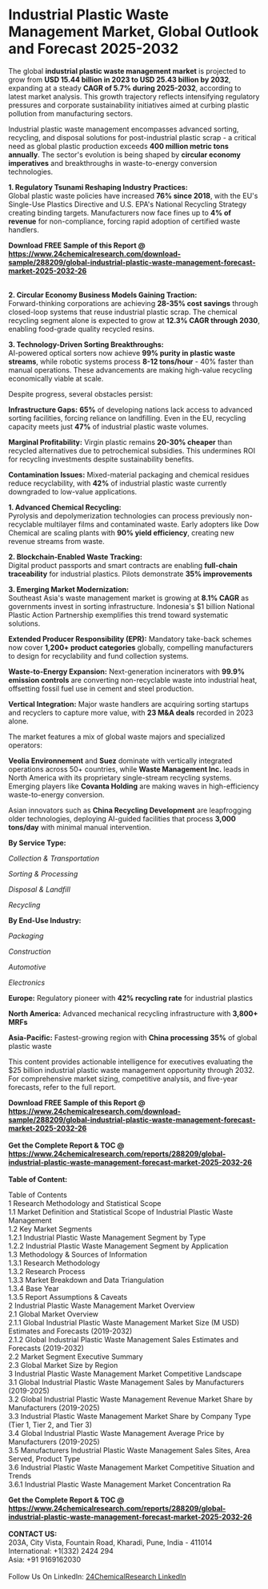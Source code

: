 <h1>Industrial Plastic Waste Management Market, Global Outlook and Forecast 2025-2032</h1><p>The global <strong>industrial plastic waste management market</strong> is projected to grow from <strong>USD 15.44 billion in 2023 to USD 25.43 billion by 2032</strong>, expanding at a steady <strong>CAGR of 5.7% during 2025-2032</strong>, according to latest market analysis. This growth trajectory reflects intensifying regulatory pressures and corporate sustainability initiatives aimed at curbing plastic pollution from manufacturing sectors.</p><p>Industrial plastic waste management encompasses advanced sorting, recycling, and disposal solutions for post-industrial plastic scrap - a critical need as global plastic production exceeds <strong>400 million metric tons annually</strong>. The sector's evolution is being shaped by <strong>circular economy imperatives</strong> and breakthroughs in waste-to-energy conversion technologies.</p><p><strong>1. Regulatory Tsunami Reshaping Industry Practices:</strong><br>
Global plastic waste policies have increased <strong>76% since 2018</strong>, with the EU's Single-Use Plastics Directive and U.S. EPA's National Recycling Strategy creating binding targets. Manufacturers now face fines up to <strong>4% of revenue</strong> for non-compliance, forcing rapid adoption of certified waste handlers.</p><div><b>Download FREE Sample of this Report @ 
            <a href="https://www.24chemicalresearch.com/download-sample/288209/global-industrial-plastic-waste-management-forecast-market-2025-2032-26">
            https://www.24chemicalresearch.com/download-sample/288209/global-industrial-plastic-waste-management-forecast-market-2025-2032-26</a></b></div><br><p><strong>2. Circular Economy Business Models Gaining Traction:</strong><br>
Forward-thinking corporations are achieving <strong>28-35% cost savings</strong> through closed-loop systems that reuse industrial plastic scrap. The chemical recycling segment alone is expected to grow at <strong>12.3% CAGR through 2030</strong>, enabling food-grade quality recycled resins.</p><p><strong>3. Technology-Driven Sorting Breakthroughs:</strong><br>
AI-powered optical sorters now achieve <strong>99% purity in plastic waste streams</strong>, while robotic systems process <strong>8-12 tons/hour</strong> - 40% faster than manual operations. These advancements are making high-value recycling economically viable at scale.</p><p>Despite progress, several obstacles persist:</p><p><strong>Infrastructure Gaps:</strong> <strong>65%</strong> of developing nations lack access to advanced sorting facilities, forcing reliance on landfilling. Even in the EU, recycling capacity meets just <strong>47%</strong> of industrial plastic waste volumes.</p><p><strong>Marginal Profitability:</strong> Virgin plastic remains <strong>20-30% cheaper</strong> than recycled alternatives due to petrochemical subsidies. This undermines ROI for recycling investments despite sustainability benefits.</p><p><strong>Contamination Issues:</strong> Mixed-material packaging and chemical residues reduce recyclability, with <strong>42%</strong> of industrial plastic waste currently downgraded to low-value applications.</p><p><strong>1. Advanced Chemical Recycling:</strong><br>
Pyrolysis and depolymerization technologies can process previously non-recyclable multilayer films and contaminated waste. Early adopters like Dow Chemical are scaling plants with <strong>90% yield efficiency</strong>, creating new revenue streams from waste.</p><p><strong>2. Blockchain-Enabled Waste Tracking:</strong><br>
Digital product passports and smart contracts are enabling <strong>full-chain traceability</strong> for industrial plastics. Pilots demonstrate <strong>35% improvements</strong>

</p><p><strong>3. Emerging Market Modernization:</strong><br>
Southeast Asia's waste management market is growing at <strong>8.1% CAGR</strong> as governments invest in sorting infrastructure. Indonesia's $1 billion National Plastic Action Partnership exemplifies this trend toward systematic solutions.</p><p><strong>Extended Producer Responsibility (EPR):</strong> Mandatory take-back schemes now cover <strong>1,200+ product categories</strong> globally, compelling manufacturers to design for recyclability and fund collection systems.</p><p><strong>Waste-to-Energy Expansion:</strong> Next-generation incinerators with <strong>99.9% emission controls</strong> are converting non-recyclable waste into industrial heat, offsetting fossil fuel use in cement and steel production.</p><p><strong>Vertical Integration:</strong> Major waste handlers are acquiring sorting startups and recyclers to capture more value, with <strong>23 M&amp;A deals</strong> recorded in 2023 alone.</p><p>The market features a mix of global waste majors and specialized operators:</p><p><strong>Veolia Environnement</strong> and <strong>Suez</strong> dominate with vertically integrated operations across 50+ countries, while <strong>Waste Management Inc.</strong> leads in North America with its proprietary single-stream recycling systems. Emerging players like <strong>Covanta Holding</strong> are making waves in high-efficiency waste-to-energy conversion.</p><p>Asian innovators such as <strong>China Recycling Development</strong> are leapfrogging older technologies, deploying AI-guided facilities that process <strong>3,000 tons/day</strong> with minimal manual intervention.</p><p><strong>By Service Type:</strong></p><p><em>Collection &amp; Transportation</em></p><p><em>Sorting &amp; Processing</em></p><p><em>Disposal &amp; Landfill</em></p><p><em>Recycling</em></p><p><strong>By End-Use Industry:</strong></p><p><em>Packaging</em></p><p><em>Construction</em></p><p><em>Automotive</em></p><p><em>Electronics</em></p><p><strong>Europe:</strong> Regulatory pioneer with <strong>42% recycling rate</strong> for industrial plastics</p><p><strong>North America:</strong> Advanced mechanical recycling infrastructure with <strong>3,800+ MRFs</strong></p><p><strong>Asia-Pacific:</strong> Fastest-growing region with <strong>China processing 35%</strong> of global plastic waste</p><p>This content provides actionable intelligence for executives evaluating the $25 billion industrial plastic waste management opportunity through 2032. For comprehensive market sizing, competitive analysis, and five-year forecasts, refer to the full report.</p><div><b>Download FREE Sample of this Report @ 
            <a href="https://www.24chemicalresearch.com/download-sample/288209/global-industrial-plastic-waste-management-forecast-market-2025-2032-26">
            https://www.24chemicalresearch.com/download-sample/288209/global-industrial-plastic-waste-management-forecast-market-2025-2032-26</a></b></div><br><div><b>Get the Complete Report & TOC @ 
            <a href="https://www.24chemicalresearch.com/reports/288209/global-industrial-plastic-waste-management-forecast-market-2025-2032-26">
            https://www.24chemicalresearch.com/reports/288209/global-industrial-plastic-waste-management-forecast-market-2025-2032-26</a></b></div><br>
            <b>Table of Content:</b><p>Table of Contents<br />
1 Research Methodology and Statistical Scope<br />
1.1 Market Definition and Statistical Scope of Industrial Plastic Waste Management<br />
1.2 Key Market Segments<br />
1.2.1 Industrial Plastic Waste Management Segment by Type<br />
1.2.2 Industrial Plastic Waste Management Segment by Application<br />
1.3 Methodology & Sources of Information<br />
1.3.1 Research Methodology<br />
1.3.2 Research Process<br />
1.3.3 Market Breakdown and Data Triangulation<br />
1.3.4 Base Year<br />
1.3.5 Report Assumptions & Caveats<br />
2 Industrial Plastic Waste Management Market Overview<br />
2.1 Global Market Overview<br />
2.1.1 Global Industrial Plastic Waste Management Market Size (M USD) Estimates and Forecasts (2019-2032)<br />
2.1.2 Global Industrial Plastic Waste Management Sales Estimates and Forecasts (2019-2032)<br />
2.2 Market Segment Executive Summary<br />
2.3 Global Market Size by Region<br />
3 Industrial Plastic Waste Management Market Competitive Landscape<br />
3.1 Global Industrial Plastic Waste Management Sales by Manufacturers (2019-2025)<br />
3.2 Global Industrial Plastic Waste Management Revenue Market Share by Manufacturers (2019-2025)<br />
3.3 Industrial Plastic Waste Management Market Share by Company Type (Tier 1, Tier 2, and Tier 3)<br />
3.4 Global Industrial Plastic Waste Management Average Price by Manufacturers (2019-2025)<br />
3.5 Manufacturers Industrial Plastic Waste Management Sales Sites, Area Served, Product Type<br />
3.6 Industrial Plastic Waste Management Market Competitive Situation and Trends<br />
3.6.1 Industrial Plastic Waste Management Market Concentration Ra</p><div><b>Get the Complete Report & TOC @ 
            <a href="https://www.24chemicalresearch.com/reports/288209/global-industrial-plastic-waste-management-forecast-market-2025-2032-26">
            https://www.24chemicalresearch.com/reports/288209/global-industrial-plastic-waste-management-forecast-market-2025-2032-26</a></b></div><br><b>CONTACT US:</b><br>
            203A, City Vista, Fountain Road, Kharadi, Pune, India - 411014<br>
            International: +1(332) 2424 294<br>
            Asia: +91 9169162030 <br><br>
            Follow Us On LinkedIn: <a href="https://www.linkedin.com/company/24chemicalresearch/">24ChemicalResearch LinkedIn</a>